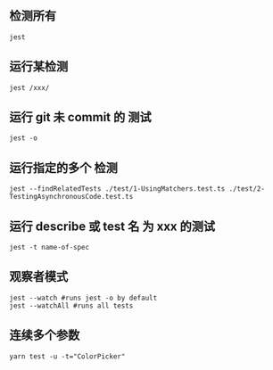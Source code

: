 ## 检测所有
```shell
jest
```
## 运行某检测
```shell
jest /xxx/
```
## 运行 git 未 commit 的 测试
```shell
jest -o
```
## 运行指定的多个 检测
```shell
jest --findRelatedTests ./test/1-UsingMatchers.test.ts ./test/2-TestingAsynchronousCode.test.ts 
```
## 运行 describe 或 test 名 为 xxx 的测试
```shell
jest -t name-of-spec
```
## 观察者模式
```shell
jest --watch #runs jest -o by default
jest --watchAll #runs all tests
```
## 连续多个参数
```shell
yarn test -u -t="ColorPicker"
```
